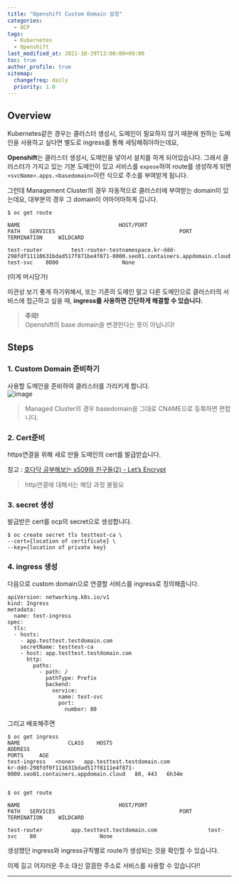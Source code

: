 ```yaml
---
title: "Openshift Custom Domain 설정"
categories:
  - OCP
tags:
  - Kubernetes
  - Openshift
last_modified_at: 2021-10-29T13:00:00+09:00
toc: true
author_profile: true
sitemap:
  changefreq: daily
  priority: 1.0
---
```


## Overview

Kubernetes같은 경우는 클러스터 생성시, 도메인이 필요하지 않기 때문에 원하는 도메인을 사용하고 싶다면 별도로 ingress를 통해 세팅해줘야하는데요,

**Openshift**는 클러스터 생성시, 도메인을 넣어서 설치를 하게 되어있습니다. 그래서 클러스터가 가지고 있는 기본 도메인이 있고 서비스를 `expose`하여 route를 생성하게 되면 `<svcName>.apps.<basedomain>`이런 식으로 주소를 부여받게 됩니다.

그런데 Management Cluster의 경우 자동적으로 클러스터에 부여받는 domain이 있는데요, 대부분의 경우 그 domain이 어마어마하게 깁니다.

```
$ oc get route

NAME                               HOST/PORT                                                                                                                                PATH   SERVICES                                       PORT    TERMINATION     WILDCARD

test-router         test-router-testnamespace.kr-ddd-298fdf11110631bdad517f871be4f871-0000.seo01.containers.appdomain.cloud                test-svc    8000                    None
```

(이게 머시당가)

미관상 보기 좋게 하기위해서, 또는 기존의 도메인 말고 다른 도메인으로 클러스터의 서비스에 접근하고 싶을 때, **ingress를 사용하면 간단하게 해결할 수 있습니다.**

> **주의!**  
> Openshift의 base domain을 변경한다는 뜻이 아닙니다!

## Steps

### 1. Custom Domain 준비하기

사용할 도메인을 준비하여 클러스터를 가리키게 합니다.  
![image](https://user-images.githubusercontent.com/15958325/139383918-a71c92eb-c989-4fa4-81c1-0d92ec96b886.png)

> Managed Cluster의 경우 basedomain을 그대로 CNAME으로 등록하면 편합니다.

### 2. Cert준비

https연결을 위해 새로 만들 도메인의 cert를 발급받습니다.

참고 : [호다닥 공부해보는 x509와 친구들(2) - Let’s Encrypt](https://gruuuuu.github.io/security/letsencrypt/)

> http연결에 대해서는 해당 과정 불필요

### 3. secret 생성

발급받은 cert를 ocp의 secret으로 생성합니다.

```
$ oc create secret tls testtest-ca \
--cert={location of certificate} \
--key={location of private key}
```

### 4. ingress 생성

다음으로 custom domain으로 연결할 서비스를 ingress로 정의해줍니다.

```
apiVersion: networking.k8s.io/v1
kind: Ingress
metadata:
  name: test-ingress
spec:
  tls:
  - hosts:
    - app.testtest.testdomain.com
    secretName: testtest-ca
    - host: app.testtest.testdomain.com
      http:
        paths:
          - path: /
            pathType: Prefix
            backend:
              service:
                name: test-svc
                port:
                  number: 80
```

그리고 배포해주면

```
$ oc get ingress
NAME               CLASS    HOSTS                                                                                                                            ADDRESS                                                                              PORTS     AGE
test-ingress   <none>   app.testtest.testdomain.com                                                                                                        kr-ddd-298fdf0f111631bdad517f8111e4f871-0000.seo01.containers.appdomain.cloud   80, 443   6h34m


$ oc get route

NAME                               HOST/PORT                                                                                                                                PATH   SERVICES                                       PORT    TERMINATION     WILDCARD

test-router         app.testtest.testdomain.com                test-svc    80                    None
```

생성했던 ingress와 ingress규칙별로 route가 생성되는 것을 확인할 수 있습니다.

이제 길고 어지러운 주소 대신 깔끔한 주소로 서비스를 사용할 수 있습니다!!

---
